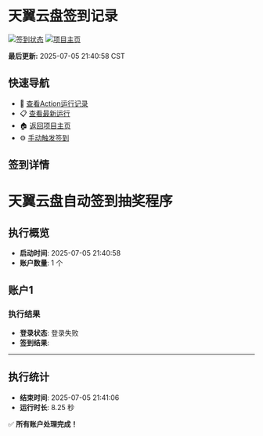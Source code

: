 # 天翼云盘签到记录

[![签到状态](https://github.com/filosefer/189pan/actions/workflows/main.yml/badge.svg)](https://github.com/filosefer/189pan/actions/workflows/main.yml) [![项目主页](https://img.shields.io/badge/GitHub-项目主页-blue?logo=github)](https://github.com/filosefer/189pan)

**最后更新:** 2025-07-05 21:40:58 CST

## 快速导航

- 🔄 [查看Action运行记录](https://github.com/filosefer/189pan/actions)
- 📋 [查看最新运行](https://github.com/filosefer/189pan/actions/runs/16088694507)
- 🏠 [返回项目主页](https://github.com/filosefer/189pan)
- ⚙️ [手动触发签到](https://github.com/filosefer/189pan/actions/workflows/main.yml)

## 签到详情

# 天翼云盘自动签到抽奖程序

## 执行概览
- **启动时间**: 2025-07-05 21:40:58
- **账户数量**: 1 个

## 账户1
### 执行结果
- **登录状态**: 登录失败
- **签到结果**: 

---
## 执行统计
- **结束时间**: 2025-07-05 21:41:06
- **运行时长**: 8.25 秒

✅ **所有账户处理完成！**
